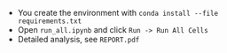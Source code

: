 - You create the environment with `conda install --file requirements.txt`
- Open `run_all.ipynb` and click `Run -> Run All Cells`
- Detailed analysis, see `REPORT.pdf`